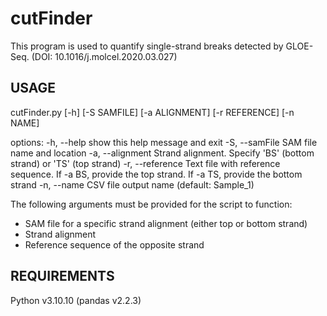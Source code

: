 # cutFinder

This program is used to quantify single-strand breaks detected by GLOE-Seq. (DOI: 10.1016/j.molcel.2020.03.027) 

## USAGE

cutFinder.py [-h] [-S SAMFILE] [-a ALIGNMENT] [-r REFERENCE] [-n NAME]

options:
  -h, --help		show this help message and exit
  -S, --samFile	SAM file name and location
  -a, --alignment Strand alignment. Specify 'BS' (bottom strand) or 'TS' (top strand)
  -r, --reference 	Text file with reference sequence. If -a BS, provide the top strand. If -a TS, provide the bottom strand
  -n, --name 	CSV file output name (default: Sample_1)

The following arguments must be provided for the script to function:
- SAM file for a specific strand alignment (either top or bottom strand) 
- Strand alignment 
- Reference sequence of the opposite strand


## REQUIREMENTS

Python v3.10.10 (pandas v2.2.3)
